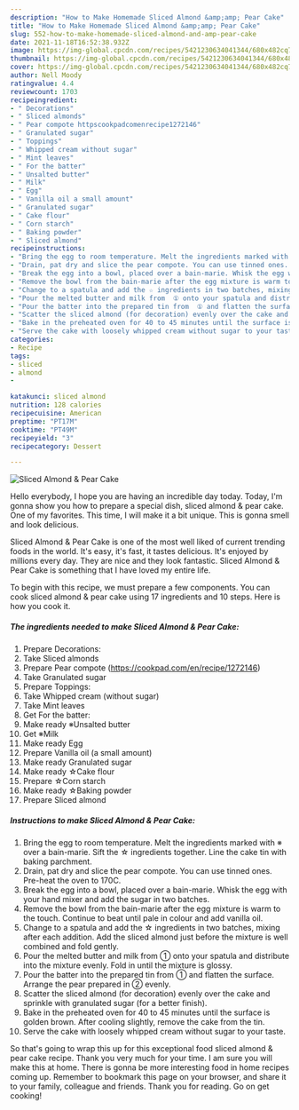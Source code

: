 ```yaml
---
description: "How to Make Homemade Sliced Almond &amp;amp; Pear Cake"
title: "How to Make Homemade Sliced Almond &amp;amp; Pear Cake"
slug: 552-how-to-make-homemade-sliced-almond-and-amp-pear-cake
date: 2021-11-18T16:52:38.932Z
image: https://img-global.cpcdn.com/recipes/5421230634041344/680x482cq70/sliced-almond-pear-cake-recipe-main-photo.jpg
thumbnail: https://img-global.cpcdn.com/recipes/5421230634041344/680x482cq70/sliced-almond-pear-cake-recipe-main-photo.jpg
cover: https://img-global.cpcdn.com/recipes/5421230634041344/680x482cq70/sliced-almond-pear-cake-recipe-main-photo.jpg
author: Nell Moody
ratingvalue: 4.4
reviewcount: 1703
recipeingredient:
- " Decorations"
- " Sliced almonds"
- " Pear compote httpscookpadcomenrecipe1272146"
- " Granulated sugar"
- " Toppings"
- " Whipped cream without sugar"
- " Mint leaves"
- " For the batter"
- " Unsalted butter"
- " Milk"
- " Egg"
- " Vanilla oil a small amount"
- " Granulated sugar"
- " Cake flour"
- " Corn starch"
- " Baking powder"
- " Sliced almond"
recipeinstructions:
- "Bring the egg to room temperature. Melt the ingredients marked with ※ over a bain-marie. Sift the ☆ ingredients together. Line the cake tin with baking parchment."
- "Drain, pat dry and slice the pear compote. You can use tinned ones. Pre-heat the oven to 170C."
- "Break the egg into a bowl, placed over a bain-marie. Whisk the egg with your hand mixer and add the sugar in two batches."
- "Remove the bowl from the bain-marie after the egg mixture is warm to the touch. Continue to beat until pale in colour and add vanilla oil."
- "Change to a spatula and add the ☆ ingredients in two batches, mixing after each addition. Add the sliced almond just before the mixture is well combined and fold gently."
- "Pour the melted butter and milk from  ① onto your spatula and distribute into the mixture evenly. Fold in until the mixture is glossy."
- "Pour the batter into the prepared tin from  ① and flatten the surface. Arrange the pear prepared in  ② evenly."
- "Scatter the sliced almond (for decoration) evenly over the cake and sprinkle with granulated sugar (for a better finish)."
- "Bake in the preheated oven for 40 to 45 minutes until the surface is golden brown. After cooling slightly, remove the cake from the tin."
- "Serve the cake with loosely whipped cream without sugar to your taste."
categories:
- Recipe
tags:
- sliced
- almond
- 

katakunci: sliced almond  
nutrition: 128 calories
recipecuisine: American
preptime: "PT17M"
cooktime: "PT49M"
recipeyield: "3"
recipecategory: Dessert

---
```



![Sliced Almond &amp; Pear Cake](https://img-global.cpcdn.com/recipes/5421230634041344/680x482cq70/sliced-almond-pear-cake-recipe-main-photo.jpg)

Hello everybody, I hope you are having an incredible day today. Today, I'm gonna show you how to prepare a special dish, sliced almond &amp; pear cake. One of my favorites. This time, I will make it a bit unique. This is gonna smell and look delicious.



Sliced Almond &amp; Pear Cake is one of the most well liked of current trending foods in the world. It's easy, it's fast, it tastes delicious. It's enjoyed by millions every day. They are nice and they look fantastic. Sliced Almond &amp; Pear Cake is something that I have loved my entire life.


To begin with this recipe, we must prepare a few components. You can cook sliced almond &amp; pear cake using 17 ingredients and 10 steps. Here is how you cook it.

<!--inarticleads1-->

##### The ingredients needed to make Sliced Almond &amp; Pear Cake:

1. Prepare  Decorations:
1. Take  Sliced almonds
1. Prepare  Pear compote (https://cookpad.com/en/recipe/1272146)
1. Take  Granulated sugar
1. Prepare  Toppings:
1. Take  Whipped cream (without sugar)
1. Take  Mint leaves
1. Get  For the batter:
1. Make ready  ※Unsalted butter
1. Get  ※Milk
1. Make ready  Egg
1. Prepare  Vanilla oil (a small amount)
1. Make ready  Granulated sugar
1. Make ready  ☆Cake flour
1. Prepare  ☆Corn starch
1. Make ready  ☆Baking powder
1. Prepare  Sliced almond




<!--inarticleads2-->

##### Instructions to make Sliced Almond &amp; Pear Cake:

1. Bring the egg to room temperature. Melt the ingredients marked with ※ over a bain-marie. Sift the ☆ ingredients together. Line the cake tin with baking parchment.
1. Drain, pat dry and slice the pear compote. You can use tinned ones. Pre-heat the oven to 170C.
1. Break the egg into a bowl, placed over a bain-marie. Whisk the egg with your hand mixer and add the sugar in two batches.
1. Remove the bowl from the bain-marie after the egg mixture is warm to the touch. Continue to beat until pale in colour and add vanilla oil.
1. Change to a spatula and add the ☆ ingredients in two batches, mixing after each addition. Add the sliced almond just before the mixture is well combined and fold gently.
1. Pour the melted butter and milk from  ① onto your spatula and distribute into the mixture evenly. Fold in until the mixture is glossy.
1. Pour the batter into the prepared tin from  ① and flatten the surface. Arrange the pear prepared in  ② evenly.
1. Scatter the sliced almond (for decoration) evenly over the cake and sprinkle with granulated sugar (for a better finish).
1. Bake in the preheated oven for 40 to 45 minutes until the surface is golden brown. After cooling slightly, remove the cake from the tin.
1. Serve the cake with loosely whipped cream without sugar to your taste.




So that's going to wrap this up for this exceptional food sliced almond &amp; pear cake recipe. Thank you very much for your time. I am sure you will make this at home. There is gonna be more interesting food in home recipes coming up. Remember to bookmark this page on your browser, and share it to your family, colleague and friends. Thank you for reading. Go on get cooking!
